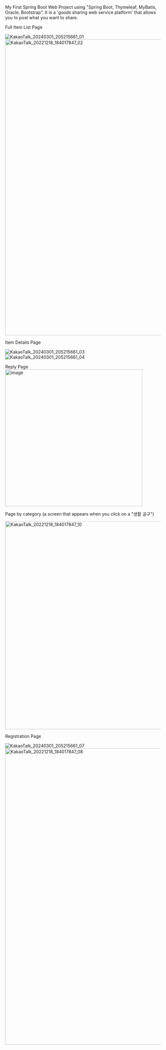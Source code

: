 My First Spring Boot Web Project using "Spring Boot, Thymeleaf, MyBatis, Oracle, Bootstrap".
It is a 'goods sharing web service platform' that allows you to post what you want to share.

Full Item List Page

![KakaoTalk_20240301_205215661_01](https://github.com/khee2/Share-market/assets/124848492/811a4f02-92d1-40f9-9e79-be6b3d4678f3)
<img width="959" alt="KakaoTalk_20221218_184017847_02" src="https://github.com/khee2/Share-market/assets/124848492/b786892d-4a45-4a8f-a124-7d6882d9c0ce">


Item Details Page

![KakaoTalk_20240301_205215661_03](https://github.com/khee2/Share-market/assets/124848492/a681ee50-89ec-4c3a-ab8a-8a33b99062df)
![KakaoTalk_20240301_205215661_04](https://github.com/khee2/Share-market/assets/124848492/48c53cd7-4120-4b40-ba46-d7a2546fdc7b)

Reply Page
<img width="444" alt="image" src="https://github.com/khee2/Share-market/assets/124848492/ae72c5dc-0fb7-4d39-b4cc-6cfd223eb27d">


Page by category (a screen that appears when you click on a "생활 공구")

<img width="674" alt="KakaoTalk_20221218_184017847_10" src="https://github.com/khee2/Share-market/assets/124848492/428ed57b-7984-4122-a420-0a7095044a44">


Registration Page

![KakaoTalk_20240301_205215661_07](https://github.com/khee2/Share-market/assets/124848492/07e33c35-5db0-466f-9a3c-37332d3897d9)
<img width="960" alt="KakaoTalk_20221218_184017847_08" src="https://github.com/khee2/Share-market/assets/124848492/98866b56-11b2-48a9-bb62-4869a2cbefed">


